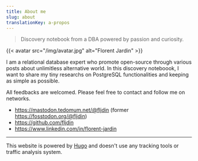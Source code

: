 ```yaml
---
title: About me
slug: about
translationKey: a-propos
---
```


> Discovery notebook from a DBA powered by passion and curiosity.

{{< avatar src="/img/avatar.jpg" alt="Florent Jardin" >}}

I am a relational database expert who promote open-source through various posts
about unlimitless alternative world. In this discovery noteboook, I want to share
my tiny researchs on PostgreSQL functionalities and keeping as simple as possible.

All feedbacks are welcomed. Please feel free to contact and follow me on networks.

* https://mastodon.tedomum.net/@fljdin (former https://fosstodon.org/@fljdin)
* https://github.com/fljdin
* https://www.linkedin.com/in/florent-jardin

---

This website is powered by [Hugo](https://gohugo.io/) and doesn't use any tracking
tools or traffic analysis system.